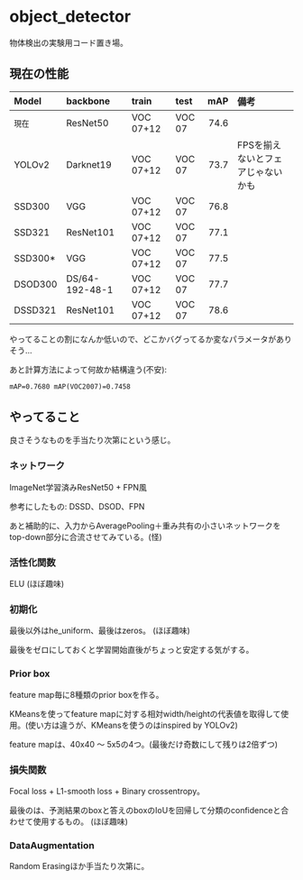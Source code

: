 # object_detector

物体検出の実験用コード置き場。

## 現在の性能

|Model   |backbone      |train    |test  |mAP |備考|
|:-------|:-------------|:--------|:-----|---:|:---|
|`現在`  |ResNet50      |VOC 07+12|VOC 07|74.6||
|YOLOv2  |Darknet19     |VOC 07+12|VOC 07|73.7|FPSを揃えないとフェアじゃないかも|
|SSD300  |VGG           |VOC 07+12|VOC 07|76.8||
|SSD321  |ResNet101     |VOC 07+12|VOC 07|77.1||
|SSD300* |VGG           |VOC 07+12|VOC 07|77.5||
|DSOD300 |DS/64-192-48-1|VOC 07+12|VOC 07|77.7||
|DSSD321 |ResNet101     |VOC 07+12|VOC 07|78.6||

やってることの割になんか低いので、どこかバグってるか変なパラメータがありそう…

あと計算方法によって何故か結構違う(不安):

```txt
mAP=0.7680 mAP(VOC2007)=0.7458
```


## やってること

良さそうなものを手当たり次第にという感じ。

### ネットワーク

ImageNet学習済みResNet50 + FPN風

参考にしたもの: DSSD、DSOD、FPN

あと補助的に、入力からAveragePooling＋重み共有の小さいネットワークをtop-down部分に合流させてみている。(怪)

### 活性化関数

ELU (ほぼ趣味)

### 初期化

最後以外はhe_uniform、最後はzeros。 (ほぼ趣味)

最後をゼロにしておくと学習開始直後がちょっと安定する気がする。

### Prior box

feature map毎に8種類のprior boxを作る。

KMeansを使ってfeature mapに対する相対width/heightの代表値を取得して使用。(使い方は違うが、KMeansを使うのはinspired by YOLOv2)

feature mapは、40x40 ～ 5x5の4つ。(最後だけ奇数にして残りは2倍ずつ)

### 損失関数

Focal loss + L1-smooth loss + Binary crossentropy。

最後のは、予測結果のboxと答えのboxのIoUを回帰して分類のconfidenceと合わせて使用するもの。 (ほぼ趣味)

### DataAugmentation

Random Erasingほか手当たり次第に。
